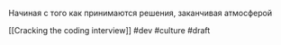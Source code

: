 Начиная с того как принимаются решения, заканчивая атмосферой

[[Cracking the coding interview]]
#dev #culture
#draft